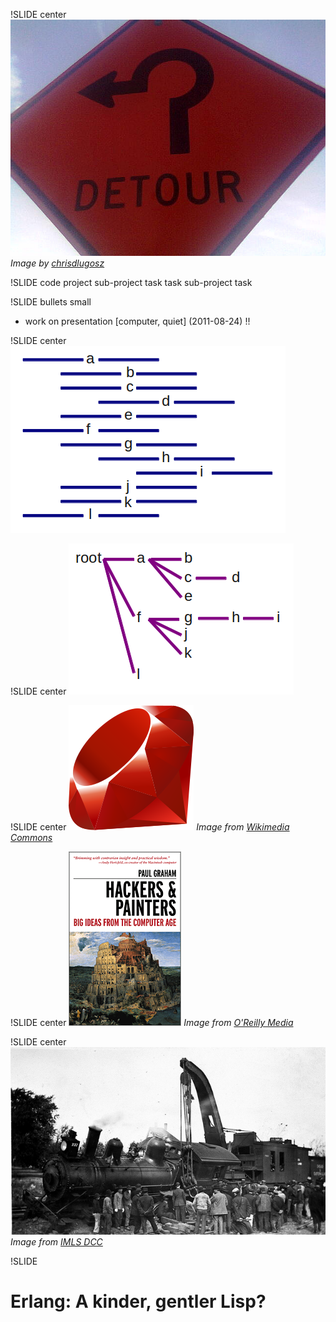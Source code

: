 !SLIDE center
![Detour](detour.jpg)
<span class="credit">*Image by [chrisdlugosz](http://www.flickr.com/photos/chrisdlugosz/2805048271/)*</span>

!SLIDE code
        project
            sub-project
                task
                task
            sub-project
                task

!SLIDE bullets small
* work on presentation [computer, quiet] (2011-08-24) !!

!SLIDE center
![Input](input.png)

!SLIDE center
![Output](structure.png)

!SLIDE center
![Ruby](ruby.png)
<span class="credit">*Image from [Wikimedia Commons](http://en.wikipedia.org/wiki/File:Ruby_logo.svg)*</span>

!SLIDE center
![Hackers & Painters](hackers.gif)
<span class="credit">*Image from [O'Reilly Media](http://oreilly.com/catalog/9780596006624)*</span>

!SLIDE center
![Train Wreck](train.jpg)
<span class="credit">*Image from [IMLS DCC](http://www.flickr.com/photos/imlsdcc/5576592397/)*</span>

!SLIDE
# Erlang: A kinder, gentler Lisp?



